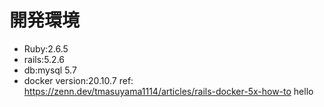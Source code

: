 # 開発環境
- Ruby:2.6.5
- rails:5.2.6
- db:mysql 5.7
- docker version:20.10.7
ref: https://zenn.dev/tmasuyama1114/articles/rails-docker-5x-how-to
hello